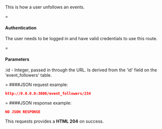 <!-- --- title: DELETE /event_followers/:id -->

This is how a user unfollows an events.

=
#### Authentication

The user needs to be logged in and have valid credentials to use this route.

=
#### Parameters

:id - Integer, passed in through the URL. Is derived from the 'id' field on the 'event_followers' table.

=
####JSON request example:
```json
http://0.0.0.0:3000/event_followers/234
```

=
####JSON response example:

```json
NO JSON RESPONSE
```

This requests provides a <strong>HTML 204</strong> on success.